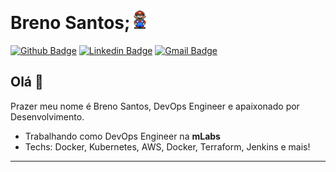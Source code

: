 # Breno Santos;<img src="https://github.com/brenohbsantos/brenohbsantos/blob/master/Assets/Mario_Hello_Big.gif" width="30px">

[![Github Badge](https://img.shields.io/badge/-Github-000?style=flat-square&logo=Github&logoColor=white&link=https://github.com/lucasgdb)](https://github.com/brenohbsantos)
[![Linkedin Badge](https://img.shields.io/badge/-LinkedIn-blue?style=flat-square&logo=Linkedin&logoColor=white&link=https://www.linkedin.com/in/lucas-bittencourt/)](https://www.linkedin.com/in/breno-santosdevops/)
[![Gmail Badge](https://img.shields.io/badge/-Gmail-c14438?style=flat-square&logo=Gmail&logoColor=white&link=mailto:lucasgdbittencourt@gmail.com)](mailto:breno.santosjc@gmail.com)

## Olá 👋

Prazer meu nome é Breno Santos, DevOps Engineer e apaixonado por Desenvolvimento.

- Trabalhando como DevOps Engineer na **mLabs**
- Techs: Docker, Kubernetes, AWS, Docker, Terraform, Jenkins e mais!

---
